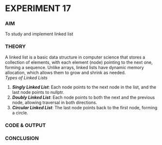 # EXPERIMENT 17
### AIM
To study and implement linked list
### THEORY
A linked list is a basic data structure in computer science that stores a collection of elements, with each element (node) pointing to the next one, forming a sequence. Unlike arrays, linked lists have dynamic memory allocation, which allows them to grow and shrink as needed.<br>
*Types of Linked Lists* <br>
1. ___Singly Linked List___: Each node points to the next node in the list, and the last node points to nullptr. <br>
2. ***Doubly Linked List***: Each node points to both the next and the previous node, allowing traversal in both directions. <br>
3. ***Circular Linked List***: The last node points back to the first node, forming a circle. <br>
### CODE & OUTPUT
### CONCLUSION
